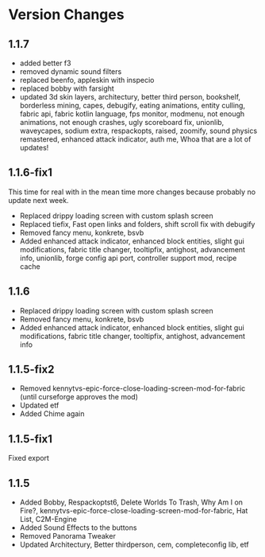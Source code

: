 # Version Changes

## 1.1.7
- added better f3
- removed dynamic sound filters
- replaced beenfo, appleskin with inspecio
- replaced bobby with farsight
- updated 3d skin layers, architectury, better third person, bookshelf, borderless mining, capes, debugify, eating animations, entity culling, fabric api, fabric kotlin language, fps monitor, modmenu, not enough animations, not enough crashes, ugly scoreboard fix, unionlib, waveycapes, sodium extra, respackopts, raised, zoomify, sound physics remastered, enhanced attack indicator, auth me,   Whoa that are a lot of updates!

## 1.1.6-fix1
This time for real
with in the mean time more changes because probably no update next week.

- Replaced drippy loading screen with custom splash screen
- Replaced tiefix, Fast open links and folders, shift scroll fix with debugify
- Removed fancy menu, konkrete, bsvb
- Added enhanced attack indicator, enhanced block entities, slight gui modifications, fabric title changer, tooltipfix, antighost, advancement info, unionlib, forge config api port, controller support mod, recipe cache

## 1.1.6
- Replaced drippy loading screen with custom splash screen
- Removed fancy menu, konkrete, bsvb
- Added enhanced attack indicator, enhanced block entities, slight gui modifications, fabric title changer, tooltipfix, antighost, advancement info

## 1.1.5-fix2
- Removed kennytvs-epic-force-close-loading-screen-mod-for-fabric (until curseforge approves the mod)
- Updated etf
- Added Chime again

## 1.1.5-fix1
Fixed export

## 1.1.5
- Added Bobby, Respackoptst6, Delete Worlds To Trash, Why Am I on Fire?, kennytvs-epic-force-close-loading-screen-mod-for-fabric, Hat List, C2M-Engine
- Added Sound Effects to the buttons
- Removed Panorama Tweaker
- Updated Architectury, Better thirdperson, cem, completeconfig lib, etf
